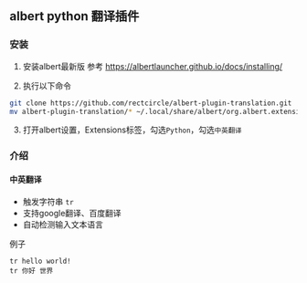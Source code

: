 ## albert python 翻译插件

### 安装

1. 安装albert最新版
参考 https://albertlauncher.github.io/docs/installing/

2. 执行以下命令
```bash
git clone https://github.com/rectcircle/albert-plugin-translation.git
mv albert-plugin-translation/* ~/.local/share/albert/org.albert.extension.python/modules/
```

3. 打开albert设置，Extensions标签，勾选`Python`，勾选`中英翻译`

### 介绍

#### 中英翻译

* 触发字符串 `tr `
* 支持google翻译、百度翻译
* 自动检测输入文本语言

例子
```
tr hello world!
tr 你好 世界
```
